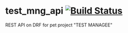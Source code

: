 # test_mng_api [![Build Status](https://travis-ci.org/peertosir/test_mng_api.svg?branch=master)](https://travis-ci.org/peertosir/test_mng_api)

REST API on DRF for pet project "TEST MANAGEE"

